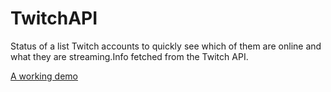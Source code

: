 # TwitchAPI
Status of a list Twitch accounts to quickly see which of them are online and what they are streaming.Info fetched from the Twitch API.

[A working demo](https://codepen.io/shubhshrma/full/YQemgy/)
